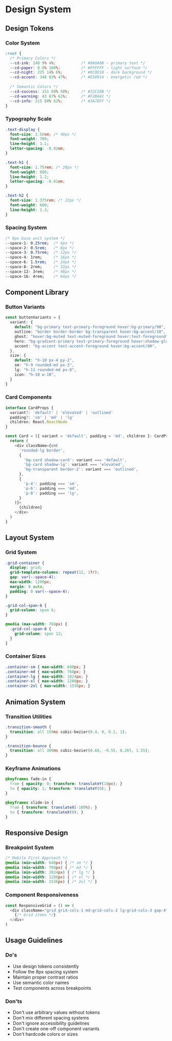# Design System

## Design Tokens

### Color System
```css
:root {
  /* Primary Colors */
  --cd-ink: 240 9% 4%;           /* #0A0A0B - primary text */
  --cd-paper: 0 0% 100%;         /* #FFFFFF - light surface */
  --cd-night: 225 14% 6%;        /* #0C0D10 - dark background */
  --cd-accent: 348 83% 47%;      /* #E50914 - energetic red */
  
  /* Semantic Colors */
  --cd-success: 151 68% 50%;     /* #32C28B */
  --cd-warning: 43 87% 61%;      /* #F2B441 */
  --cd-info: 215 88% 62%;        /* #3A7DFF */
}
```

### Typography Scale
```css
.text-display {
  font-size: 2.5rem; /* 40px */
  font-weight: 700;
  line-height: 1.1;
  letter-spacing: -0.02em;
}

.text-h1 {
  font-size: 1.75rem; /* 28px */
  font-weight: 600;
  line-height: 1.2;
  letter-spacing: -0.01em;
}

.text-h2 {
  font-size: 1.375rem; /* 22px */
  font-weight: 600;
  line-height: 1.3;
}
```

### Spacing System
```css
/* 8px base unit system */
--space-1: 0.25rem;  /* 4px */
--space-2: 0.5rem;   /* 8px */
--space-3: 0.75rem;  /* 12px */
--space-4: 1rem;     /* 16px */
--space-6: 1.5rem;   /* 24px */
--space-8: 2rem;     /* 32px */
--space-12: 3rem;    /* 48px */
--space-16: 4rem;    /* 64px */
```

## Component Library

### Button Variants
```typescript
const buttonVariants = {
  variant: {
    default: "bg-primary text-primary-foreground hover:bg-primary/90",
    outline: "border border-border bg-transparent hover:bg-accent/10",
    ghost: "hover:bg-muted text-muted-foreground hover:text-foreground",
    hero: "bg-gradient-primary text-primary-foreground hover:shadow-glow",
    accent: "bg-accent text-accent-foreground hover:bg-accent/90",
  },
  size: {
    default: "h-10 px-4 py-2",
    sm: "h-9 rounded-md px-3",
    lg: "h-11 rounded-md px-8",
    icon: "h-10 w-10",
  }
}
```

### Card Components
```typescript
interface CardProps {
  variant?: 'default' | 'elevated' | 'outlined'
  padding?: 'sm' | 'md' | 'lg'
  children: React.ReactNode
}

const Card = ({ variant = 'default', padding = 'md', children }: CardProps) => {
  return (
    <div className={cn(
      'rounded-lg border',
      {
        'bg-card shadow-card': variant === 'default',
        'bg-card shadow-lg': variant === 'elevated',
        'bg-transparent border-2': variant === 'outlined',
      },
      {
        'p-4': padding === 'sm',
        'p-6': padding === 'md',
        'p-8': padding === 'lg',
      }
    )}>
      {children}
    </div>
  )
}
```

## Layout System

### Grid System
```css
.grid-container {
  display: grid;
  grid-template-columns: repeat(12, 1fr);
  gap: var(--space-4);
  max-width: 1200px;
  margin: 0 auto;
  padding: 0 var(--space-4);
}

.grid-col-span-6 {
  grid-column: span 6;
}

@media (max-width: 768px) {
  .grid-col-span-6 {
    grid-column: span 12;
  }
}
```

### Container Sizes
```css
.container-sm { max-width: 640px; }
.container-md { max-width: 768px; }
.container-lg { max-width: 1024px; }
.container-xl { max-width: 1280px; }
.container-2xl { max-width: 1536px; }
```

## Animation System

### Transition Utilities
```css
.transition-smooth {
  transition: all 150ms cubic-bezier(0.4, 0, 0.2, 1);
}

.transition-bounce {
  transition: all 300ms cubic-bezier(0.68, -0.55, 0.265, 1.55);
}
```

### Keyframe Animations
```css
@keyframes fade-in {
  from { opacity: 0; transform: translateY(10px); }
  to { opacity: 1; transform: translateY(0); }
}

@keyframes slide-in {
  from { transform: translateX(-100%); }
  to { transform: translateX(0); }
}
```

## Responsive Design

### Breakpoint System
```css
/* Mobile First Approach */
@media (min-width: 640px) { /* sm */ }
@media (min-width: 768px) { /* md */ }
@media (min-width: 1024px) { /* lg */ }
@media (min-width: 1280px) { /* xl */ }
@media (min-width: 1536px) { /* 2xl */ }
```

### Component Responsiveness
```typescript
const ResponsiveGrid = () => (
  <div className="grid grid-cols-1 md:grid-cols-2 lg:grid-cols-3 gap-4">
    {/* Grid items */}
  </div>
)
```

## Usage Guidelines

### Do's
- Use design tokens consistently
- Follow the 8px spacing system
- Maintain proper contrast ratios
- Use semantic color names
- Test components across breakpoints

### Don'ts
- Don't use arbitrary values without tokens
- Don't mix different spacing systems
- Don't ignore accessibility guidelines
- Don't create one-off component variants
- Don't hardcode colors or sizes